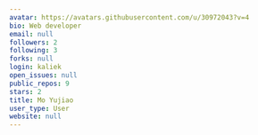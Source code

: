 ```yaml
---
avatar: https://avatars.githubusercontent.com/u/30972043?v=4
bio: Web developer
email: null
followers: 2
following: 3
forks: null
login: kaliek
open_issues: null
public_repos: 9
stars: 2
title: Mo Yujiao
user_type: User
website: null
---
```

